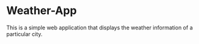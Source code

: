 # Weather-App
This is a simple web application that displays the weather information of a particular city.
